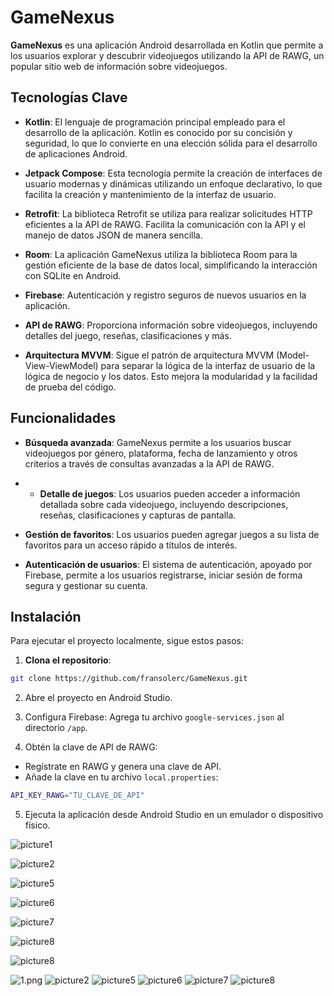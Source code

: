 # GameNexus

**GameNexus** es una aplicación Android desarrollada en Kotlin que permite a los usuarios explorar y descubrir videojuegos utilizando la API de RAWG, un popular sitio web de información sobre videojuegos.

## Tecnologías Clave

- **Kotlin**: El lenguaje de programación principal empleado para el desarrollo de la aplicación. Kotlin es conocido por su concisión y seguridad, lo que lo convierte en una elección sólida para el desarrollo de aplicaciones Android.
  
- **Jetpack Compose**: Esta tecnología permite la creación de interfaces de usuario modernas y dinámicas utilizando un enfoque declarativo, lo que facilita la creación y mantenimiento de la interfaz de usuario.
  
- **Retrofit**: La biblioteca Retrofit se utiliza para realizar solicitudes HTTP eficientes a la API de RAWG. Facilita la comunicación con la API y el manejo de datos JSON de manera sencilla.
  
- **Room**: La aplicación GameNexus utiliza la biblioteca Room para la gestión eficiente de la base de datos local, simplificando la interacción con SQLite en Android.
  
- **Firebase**: Autenticación y registro seguros de nuevos usuarios en la aplicación.
  
- **API de RAWG**: Proporciona información sobre videojuegos, incluyendo detalles del juego, reseñas, clasificaciones y más.
  
- **Arquitectura MVVM**: Sigue el patrón de arquitectura MVVM (Model-View-ViewModel) para separar la lógica de la interfaz de usuario de la lógica de negocio y los datos. Esto mejora la modularidad y la facilidad de prueba del código.

## Funcionalidades

- **Búsqueda avanzada**: GameNexus permite a los usuarios buscar videojuegos por género, plataforma, fecha de lanzamiento y otros criterios a través de consultas avanzadas a la API de RAWG.

- - **Detalle de juegos**: Los usuarios pueden acceder a información detallada sobre cada videojuego, incluyendo descripciones, reseñas, clasificaciones y capturas de pantalla.
  
- **Gestión de favoritos**: Los usuarios pueden agregar juegos a su lista de favoritos para un acceso rápido a títulos de interés.
  
- **Autenticación de usuarios**: El sistema de autenticación, apoyado por Firebase, permite a los usuarios registrarse, iniciar sesión de forma segura y gestionar su cuenta.

## Instalación

Para ejecutar el proyecto localmente, sigue estos pasos:

1. **Clona el repositorio**:
```bash
git clone https://github.com/fransolerc/GameNexus.git
```

2. Abre el proyecto en Android Studio.

3. Configura Firebase: Agrega tu archivo `google-services.json` al directorio `/app`.

4. Obtén la clave de API de RAWG:

- Regístrate en RAWG y genera una clave de API.
- Añade la clave en tu archivo `local.properties`:
```bash
API_KEY_RAWG="TU_CLAVE_DE_API"
```
5. Ejecuta la aplicación desde Android Studio en un emulador o dispositivo físico.

<p>
  <img src="/pictures/1.png" alt="picture1">
</p>
<p>
  <img src="/pictures/2.png" alt="picture2">
</p>
<p>
  <img src="/pictures/5.png" alt="picture5">
</p>
<p>
  <img src="/pictures/6.png" alt="picture6">
</p>
<p>
  <img src="/pictures/7.png" alt="picture7">
</p>
<p>
  <img src="/pictures/8.png" alt="picture8">
</p>
<p>
  <img src="/pictures/8.png" alt="picture8">
</p>

![1.png](pictures/1.png)
![picture2](pictures/2.png)
![picture5](pictures/5.png)
![picture6](pictures/6.png)
![picture7](pictures/7.png)
![picture8](pictures/8.png)
